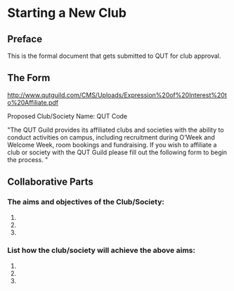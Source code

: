 # Starting a New Club

## Preface

This is the formal document that gets submitted to QUT for club approval.

## The Form


http://www.qutguild.com/CMS/Uploads/Expression%20of%20Interest%20to%20Affiliate.pdf


Proposed Club/Society Name: QUT Code

"The QUT Guild provides its affiliated clubs and societies with the ability to conduct activities on campus,
including recruitment during O’Week and Welcome Week, room bookings and fundraising. If you wish to
affiliate a club or society with the QUT Guild please fill out the following form to begin the process. "


## Collaborative Parts 

### The aims and objectives of the Club/Society:

1.


2.


3.
### List how the club/society will achieve the above aims:
1.


2.


3.
